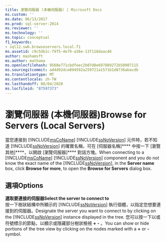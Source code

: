 ```yaml
---
title: 瀏覽伺服器 (本機伺服器) | Microsoft Docs
ms.custom: ''
ms.date: 06/13/2017
ms.prod: sql-server-2014
ms.reviewer: ''
ms.technology: ''
ms.topic: conceptual
f1_keywords:
- sql12.swb.browseservers.local.f1
ms.assetid: c9c5db1c-79f5-4e79-a36e-13f118daac46
author: mashamsft
ms.author: mathoma
ms.openlocfilehash: 9568e771cbdfeec2b07d8e697889272b50907115
ms.sourcegitcommit: ad4d92dce894592a259721a1571b1d8736abacdb
ms.translationtype: MT
ms.contentlocale: zh-TW
ms.lasthandoff: 08/04/2020
ms.locfileid: "87597373"
---
```

# <a name="browse-for-servers-local-servers"></a><span data-ttu-id="df6a6-102">瀏覽伺服器 (本機伺服器)</span><span class="sxs-lookup"><span data-stu-id="df6a6-102">Browse for Servers (Local Servers)</span></span>
  <span data-ttu-id="df6a6-103">當您連接到 [!INCLUDE[msCoName](../includes/msconame-md.md)] [!INCLUDE[ssNoVersion](../includes/ssnoversion-md.md)] 元件時，若不知道 [!INCLUDE[ssNoVersion](../includes/ssnoversion-md.md)] 的確實名稱，可在 [伺服器名稱]\*\*\*\* 中按一下 [瀏覽其他]\*\*\*\*，以開啟 [瀏覽伺服器]\*\*\*\* 對話方塊。</span><span class="sxs-lookup"><span data-stu-id="df6a6-103">When connecting to a [!INCLUDE[msCoName](../includes/msconame-md.md)] [!INCLUDE[ssNoVersion](../includes/ssnoversion-md.md)] component and you do not know the exact name of the [!INCLUDE[ssNoVersion](../includes/ssnoversion-md.md)], in the **Server name** box, click **Browse for more**, to open the **Browse for Servers** dialog box.</span></span>  
  
## <a name="options"></a><span data-ttu-id="df6a6-104">選項</span><span class="sxs-lookup"><span data-stu-id="df6a6-104">Options</span></span>  
 <span data-ttu-id="df6a6-105">**選取要連接的伺服器**</span><span class="sxs-lookup"><span data-stu-id="df6a6-105">**Select the server to connect to**</span></span>  
 <span data-ttu-id="df6a6-106">按一下樹狀結構中所顯示的 [!INCLUDE[ssNoVersion](../includes/ssnoversion-md.md)] 執行個體，以指定您想要連接到的伺服器。</span><span class="sxs-lookup"><span data-stu-id="df6a6-106">Designate the server you want to connect to by clicking on the [!INCLUDE[ssNoVersion](../includes/ssnoversion-md.md)] instance displayed in the tree.</span></span> <span data-ttu-id="df6a6-107">您可以按一下以或符號標示的節點，以顯示或隱藏部分樹狀檢視 **+** **-** 。</span><span class="sxs-lookup"><span data-stu-id="df6a6-107">You can show or hide portions of the tree view by clicking on the nodes marked with a **+** or **-** symbol.</span></span>  
  
  
